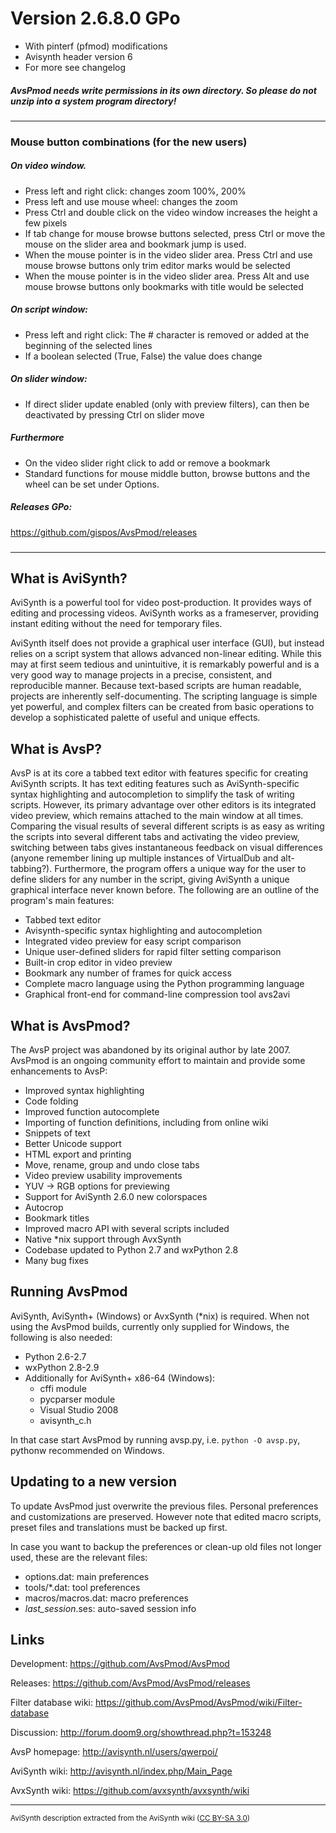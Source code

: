 # Version 2.6.8.0 GPo   
- With pinterf (pfmod) modifications   
- Avisynth header version 6   
- For more see changelog   
##### AvsPmod needs write permissions in its own directory. So please do not unzip into a system program directory!   
-----   
### Mouse button combinations (for the new users)   
##### On video window.   
- Press left and right click: changes zoom 100%, 200%   
- Press left and use mouse wheel: changes the zoom   
- Press Ctrl and double click on the video window increases the height a few pixels
- If tab change for mouse browse buttons selected, press Ctrl or move the mouse on the slider area and bookmark jump is used.   
- When the mouse pointer is in the video slider area. Press Ctrl and use mouse browse buttons only trim editor marks would be selected  
- When the mouse pointer is in the video slider area. Press Alt and use mouse browse buttons only bookmarks with title would be selected 

##### On script window:   
- Press left and right click: The # character is removed or added at the beginning of the selected lines 
- If a boolean selected (True, False) the value does change  

##### On slider window:
- If direct slider update enabled (only with preview filters), can then be deactivated by pressing Ctrl on slider move
   
##### Furthermore   
- On the video slider right click to add or remove a bookmark   
- Standard functions for mouse middle button, browse buttons and the wheel can be set under Options.   
   
##### Releases GPo:      
<https://github.com/gispos/AvsPmod/releases>
### 
-----  

What is AviSynth?
-----------------

AviSynth is a powerful tool for video post-production.  It provides ways 
of editing and processing videos.  AviSynth works as a frameserver, 
providing instant editing without the need for temporary files.

AviSynth itself does not provide a graphical user interface (GUI), but 
instead relies on a script system that allows advanced non-linear 
editing.  While this may at first seem tedious and unintuitive, it is 
remarkably powerful and is a very good way to manage projects in a 
precise, consistent, and reproducible manner.  Because text-based scripts 
are human readable, projects are inherently self-documenting.  The 
scripting language is simple yet powerful, and complex filters can be 
created from basic operations to develop a sophisticated palette of 
useful and unique effects.


What is AvsP?
-------------

AvsP is at its core a tabbed text editor with features specific for 
creating AviSynth scripts.  It has text editing features such as 
AviSynth-specific syntax highlighting and autocompletion to simplify the 
task of writing scripts.  However, its primary advantage over other 
editors is its integrated video preview, which remains attached to the 
main window at all times.  Comparing the visual results of several 
different scripts is as easy as writing the scripts into several 
different tabs and activating the video preview, switching between tabs 
gives instantaneous feedback on visual differences (anyone remember 
lining up multiple instances of VirtualDub and alt-tabbing?). 
Furthermore, the program offers a unique way for the user to define 
sliders for any number in the script, giving AviSynth a unique graphical 
interface never known before.  The following are an outline of the 
program's main features:

- Tabbed text editor
- Avisynth-specific syntax highlighting and autocompletion
- Integrated video preview for easy script comparison
- Unique user-defined sliders for rapid filter setting comparison
- Built-in crop editor in video preview
- Bookmark any number of frames for quick access
- Complete macro language using the Python programming language
- Graphical front-end for command-line compression tool avs2avi


What is AvsPmod?
----------------

The AvsP project was abandoned by its original author by late 2007.  
AvsPmod is an ongoing community effort to maintain and provide some 
enhancements to AvsP:

- Improved syntax highlighting
- Code folding
- Improved function autocomplete
- Importing of function definitions, including from online wiki
- Snippets of text
- Better Unicode support
- HTML export and printing
- Move, rename, group and undo close tabs
- Video preview usability improvements
- YUV -> RGB options for previewing
- Support for AviSynth 2.6.0 new colorspaces
- Autocrop
- Bookmark titles
- Improved macro API with several scripts included
- Native *nix support through AvxSynth
- Codebase updated to Python 2.7 and wxPython 2.8
- Many bug fixes


Running AvsPmod
---------------

AviSynth, AviSynth+ (Windows) or AvxSynth (*nix) is required.  When 
not using the AvsPmod builds, currently only supplied for Windows, 
the following is also needed:

- Python 2.6-2.7
- wxPython 2.8-2.9
- Additionally for AviSynth+ x86-64 (Windows):
    - cffi module
    - pycparser module
    - Visual Studio 2008
    - avisynth_c.h

In that case start AvsPmod by running avsp.py, i.e. `python -O avsp.py`, 
pythonw recommended on Windows.


Updating to a new version
-------------------------

To update AvsPmod just overwrite the previous files.  Personal preferences 
and customizations are preserved.  However note that edited macro scripts, 
preset files and translations must be backed up first.

In case you want to backup the preferences or clean-up old files not longer 
used, these are the relevant files:

- options.dat: main preferences
- tools/*.dat: tool preferences
- macros/macros.dat: macro preferences
- _last_session_.ses: auto-saved session info


Links
-----

Development:
<https://github.com/AvsPmod/AvsPmod>

Releases:
<https://github.com/AvsPmod/AvsPmod/releases>

Filter database wiki:
<https://github.com/AvsPmod/AvsPmod/wiki/Filter-database>

Discussion: 
<http://forum.doom9.org/showthread.php?t=153248>

AvsP homepage: 
<http://avisynth.nl/users/qwerpoi/>

AviSynth wiki: 
<http://avisynth.nl/index.php/Main_Page>

AvxSynth wiki: 
<https://github.com/avxsynth/avxsynth/wiki>


---------------
<sub>AviSynth description extracted from the AviSynth wiki 
([CC BY-SA 3.0](https://creativecommons.org/licenses/by-sa/3.0/))</sub>